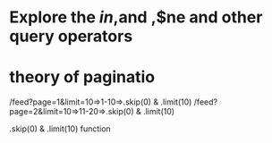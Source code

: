 # Explore the $in,$and ,$ne and other query operators

# theory of paginatio
/feed?page=1&limit=10=>1-10=>.skip(0) & .limit(10)
/feed?page=2&limit=10=>11-20=>.skip(0) & .limit(10)

.skip(0) & .limit(10) function 